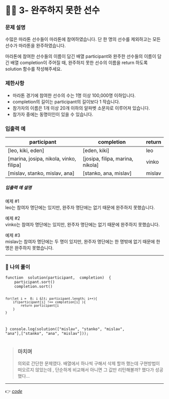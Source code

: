 <h1 id="👩‍💻-3--완주하지-못한-선수">👩‍💻 3- 완주하지 못한 선수</h1>
<h3 id="문제-설명">문제 설명</h3>
<p>수많은 마라톤 선수들이 마라톤에 참여하였습니다. 단 한 명의 선수를 제외하고는 모든 선수가 마라톤을 완주하였습니다.</p>
<p>마라톤에 참여한 선수들의 이름이 담긴 배열 participant와 완주한 선수들의 이름이 담긴 배열 completion이 주어질 때, 완주하지 못한 선수의 이름을 return 하도록 solution 함수를 작성해주세요.</p>
<h3 id="제한사항">제한사항</h3>
<ul>
<li>마라톤 경기에 참여한 선수의 수는 1명 이상 100,000명 이하입니다.</li>
<li>completion의 길이는 participant의 길이보다 1 작습니다.</li>
<li>참가자의 이름은 1개 이상 20개 이하의 알파벳 소문자로 이루어져 있습니다.</li>
<li>참가자 중에는 동명이인이 있을 수 있습니다.</li>
</ul>
<h3 id="입출력-예">입출력 예</h3>

<table>
<thead>
<tr>
<th>participant</th>
<th>completion</th>
<th>return</th>
</tr>
</thead>
<tbody>
<tr>
<td>[leo,  kiki,  eden]</td>
<td>[eden,  kiki]</td>
<td>leo</td>
</tr>
<tr>
<td>[marina,  josipa,  nikola,  vinko,  filipa]</td>
<td>[josipa,  filipa,  marina,  nikola]</td>
<td>vinko</td>
</tr>
<tr>
<td>[mislav,  stanko,  mislav,  ana]</td>
<td>[stanko,  ana,  mislav]</td>
<td>mislav</td>
</tr>
</tbody>
</table><h5 id="입출력-예-설명">입출력 예 설명</h5>
<p>예제 #1<br>
leo는 참여자 명단에는 있지만, 완주자 명단에는 없기 때문에 완주하지 못했습니다.</p>
<p>예제 #2<br>
vinko는 참여자 명단에는 있지만, 완주자 명단에는 없기 때문에 완주하지 못했습니다.</p>
<p>예제 #3<br>
mislav는 참여자 명단에는 두 명이 있지만, 완주자 명단에는 한 명밖에 없기 때문에 한명은 완주하지 못했습니다.</p>
<hr>
<h3 id="👤-나의-풀이">👤 나의 풀이</h3>
<pre><code>function  solution(participant,  completion)  {
	participant.sort()
	completion.sort()

	for(let i =  0; i &lt; participant.length; i++){
		if(participant[i] !== completion[i] ){
			return participant[i
		}
	}
}
console.log(solution(["mislav",  "stanko",  "mislav",  "ana"],["stanko",  "ana",  "mislav"]));
</code></pre>
<blockquote>
<h3 id="마치며">마치며</h3>
<p>의외로 간단한 문제였다. 배열에서 하나씩 구해서 삭제 할까 했는데 구현방법이 떠오르지 않았는데 , 단순하게 비교해서 아니면 그 값만 리턴해볼까? 했다가 성공했다…</p>
</blockquote>
<hr>
<p>👉 <a href="https://github.com/gay0ung/Algorithm/blob/master/PROGRAMMERS/LEVEL_01/%E2%9C%A8%20code-re/03_%EC%99%84%EC%A3%BC%ED%95%98%EC%A7%80%20%EB%AA%BB%ED%95%9C%20%EC%84%A0%EC%88%98.html"><em>code</em></a></p>

